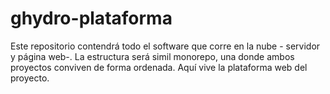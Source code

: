 # ghydro-plataforma
Este repositorio contendrá todo el software que corre en la nube - servidor y página web-. La estructura será simil monorepo, una donde ambos proyectos conviven de forma ordenada. Aquí vive la plataforma web del proyecto.
